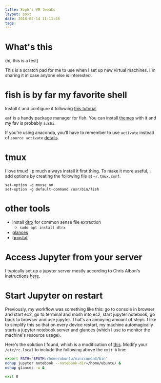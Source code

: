 ```yaml
---
title: Soph's VM tweaks
layout: post
date: 2018-02-14 11:11:48
tags:
---
```



# What's this

(hi, this is a test)

This is a scratch pad for me to use when I set up new virtual machines. I'm sharing it in case anyone else is interested.

# fish is by far my favorite shell

Install it and configure it following [this tutorial](https://geowarin.github.io/the-missing-fish-shell-tutorial.html)

`omf` is a handy package manager for fish. You can install [themes](https://github.com/oh-my-fish/oh-my-fish/blob/master/docs/Themes.md#sushi) with it and my fav is probably `sushi`.

If you're using anaconda, you'll have to remember to use `activate` instead of `source activate` [details](https://github.com/conda/conda/issues/2611#issuecomment-230894534).

# tmux

I love tmux! I p much always install it first thing. To make it more useful, I add options by creating the following file at `~/.tmux.conf`.

```
set-option -g mouse on
set-option -g default-command /usr/bin/fish
```

# other tools

- install [dtrx](https://github.com/moonpyk/dtrx) for common sense file extraction
  - `sudo apt install dtrx`
- [glances](http://glances.readthedocs.io/en/stable/index.html)
- [gpustat](https://github.com/wookayin/gpustat)

# Access Jupyter from your server

I typically set up a jupyter server mostly according to Chris Albon's instructions [here](https://chrisalbon.com/software_engineering/cloud_computing/run_project_jupyter_on_amazon_ec2/).

# Start Jupyter on restart

Previously, my workflow was something like this: go to console in browser and start ec2, go to terminal and mosh into ec2, start jupyter notebook, go back to
browser and use jupyter. That's an annoying amount of steps. I like to simplify this so that on every device restart, my machine automagically starts a jupyter notebook server and glances (which I use to monitor the machine's resource usage).

Here's the solution I found, which is a modification of [this](http://rodriguezandres.github.io/2017/01/18/jupyter-aws/). Modify your `/etc/rc.local` to include the following above the `exit 0` line:
```bash
export PATH="$PATH:/home/ubuntu/miniconda3/bin"
nohup jupyter notebook --notebook-dir=/home/ubuntu/ &
nohup glances -w &

exit 0
```
